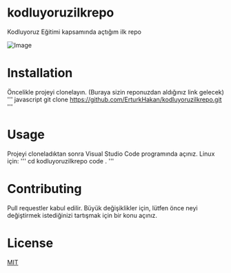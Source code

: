 # kodluyoruzilkrepo
Kodluyoruz Eğitimi kapsamında açtığım ilk repo

![Image](https://i.imgur.com/bZZT7ex.png)

# Installation
Öncelikle projeyi clonelayın. (Buraya sizin reponuzdan aldığınız link gelecek)
''' javascript
git clone https://github.com/ErturkHakan/kodluyoruzilkrepo.git '''
# Usage
Projeyi cloneladıktan sonra Visual Studio Code programında açınız.
Linux için:
''' cd kodluyoruzilkrepo
code . '''
# Contributing
Pull requestler kabul edilir. Büyük değişiklikler için, lütfen önce neyi değiştirmek istediğinizi tartışmak için bir konu açınız.
# License
[MIT](https://choosealicense.com/licenses/mit/)